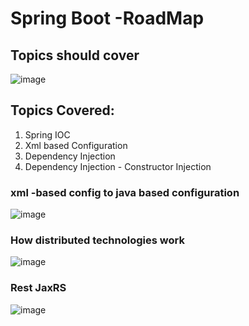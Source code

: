 # Spring Boot -RoadMap 
## Topics should cover
![image](https://github.com/user-attachments/assets/a921cc1b-4d7d-4b76-8d9d-63e06b75a8de)


## Topics Covered: 
  1. Spring IOC
  2. Xml based Configuration
  3. Dependency Injection
  4. Dependency Injection - Constructor Injection

### xml -based config to java based configuration 
![image](https://github.com/user-attachments/assets/9d81d683-baa7-4f67-85d7-bb5cba324e3a)

###  How distributed technologies work
![image](https://github.com/user-attachments/assets/c8d63db7-6a48-4ffc-b22a-aa361531fc26)

### Rest JaxRS
![image](https://github.com/user-attachments/assets/d663d0df-0fe1-4469-b22b-e8e6bf6da075)


